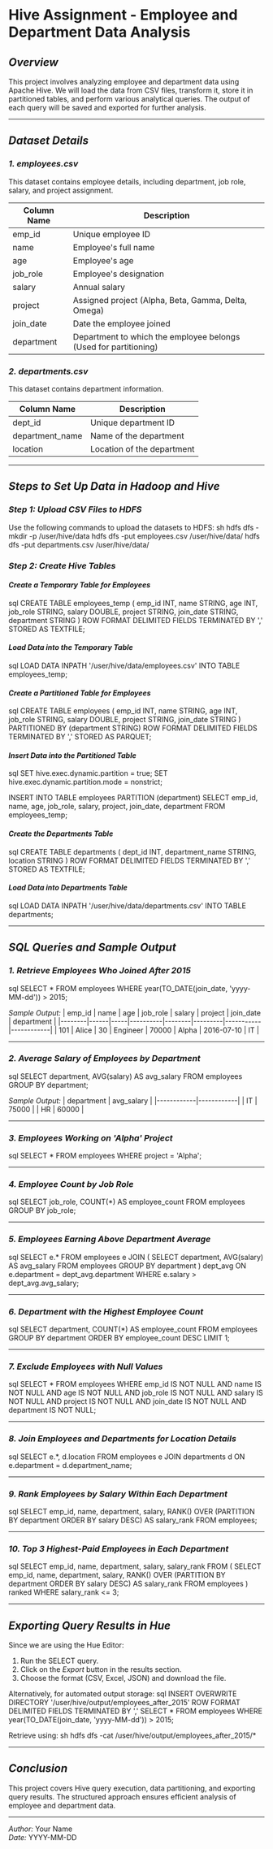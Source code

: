 # Hive Assignment - Employee and Department Data Analysis

## *Overview*
This project involves analyzing employee and department data using Apache Hive. We will load the data from CSV files, transform it, store it in partitioned tables, and perform various analytical queries. The output of each query will be saved and exported for further analysis.

---

## *Dataset Details*

### *1. employees.csv*
This dataset contains employee details, including department, job role, salary, and project assignment.

| Column Name | Description |
|-------------|-------------|
| emp_id | Unique employee ID |
| name | Employee's full name |
| age | Employee's age |
| job_role | Employee's designation |
| salary | Annual salary |
| project | Assigned project (Alpha, Beta, Gamma, Delta, Omega) |
| join_date | Date the employee joined |
| department | Department to which the employee belongs (Used for partitioning) |

### *2. departments.csv*
This dataset contains department information.

| Column Name | Description |
|-------------|-------------|
| dept_id | Unique department ID |
| department_name | Name of the department |
| location | Location of the department |

---

## *Steps to Set Up Data in Hadoop and Hive*

### *Step 1: Upload CSV Files to HDFS*
Use the following commands to upload the datasets to HDFS:
sh
hdfs dfs -mkdir -p /user/hive/data
hdfs dfs -put employees.csv /user/hive/data/
hdfs dfs -put departments.csv /user/hive/data/


### *Step 2: Create Hive Tables*
#### *Create a Temporary Table for Employees*
sql
CREATE TABLE employees_temp (
    emp_id INT,
    name STRING,
    age INT,
    job_role STRING,
    salary DOUBLE,
    project STRING,
    join_date STRING,
    department STRING
)
ROW FORMAT DELIMITED
FIELDS TERMINATED BY ','
STORED AS TEXTFILE;

#### *Load Data into the Temporary Table*
sql
LOAD DATA INPATH '/user/hive/data/employees.csv' INTO TABLE employees_temp;


#### *Create a Partitioned Table for Employees*
sql
CREATE TABLE employees (
    emp_id INT,
    name STRING,
    age INT,
    job_role STRING,
    salary DOUBLE,
    project STRING,
    join_date STRING
)
PARTITIONED BY (department STRING)
ROW FORMAT DELIMITED
FIELDS TERMINATED BY ','
STORED AS PARQUET;

#### *Insert Data into the Partitioned Table*
sql
SET hive.exec.dynamic.partition = true;
SET hive.exec.dynamic.partition.mode = nonstrict;

INSERT INTO TABLE employees PARTITION (department)
SELECT emp_id, name, age, job_role, salary, project, join_date, department FROM employees_temp;


#### *Create the Departments Table*
sql
CREATE TABLE departments (
    dept_id INT,
    department_name STRING,
    location STRING
)
ROW FORMAT DELIMITED
FIELDS TERMINATED BY ','
STORED AS TEXTFILE;


#### *Load Data into Departments Table*
sql
LOAD DATA INPATH '/user/hive/data/departments.csv' INTO TABLE departments;


---

## *SQL Queries and Sample Output*

### *1. Retrieve Employees Who Joined After 2015*
sql
SELECT * FROM employees WHERE year(TO_DATE(join_date, 'yyyy-MM-dd')) > 2015;

*Sample Output:*
| emp_id | name | age | job_role | salary | project | join_date | department |
|--------|------|-----|----------|--------|---------|-----------|------------|
| 101 | Alice | 30 | Engineer | 70000 | Alpha | 2016-07-10 | IT |

---

### *2. Average Salary of Employees by Department*
sql
SELECT department, AVG(salary) AS avg_salary FROM employees GROUP BY department;

*Sample Output:*
| department | avg_salary |
|------------|------------|
| IT | 75000 |
| HR | 60000 |

---

### *3. Employees Working on 'Alpha' Project*
sql
SELECT * FROM employees WHERE project = 'Alpha';


---

### *4. Employee Count by Job Role*
sql
SELECT job_role, COUNT(*) AS employee_count FROM employees GROUP BY job_role;


---

### *5. Employees Earning Above Department Average*
sql
SELECT e.* FROM employees e
JOIN (
    SELECT department, AVG(salary) AS avg_salary
    FROM employees
    GROUP BY department
) dept_avg
ON e.department = dept_avg.department
WHERE e.salary > dept_avg.avg_salary;


---

### *6. Department with the Highest Employee Count*
sql
SELECT department, COUNT(*) AS employee_count
FROM employees
GROUP BY department
ORDER BY employee_count DESC
LIMIT 1;


---

### *7. Exclude Employees with Null Values*
sql
SELECT * FROM employees
WHERE emp_id IS NOT NULL
AND name IS NOT NULL
AND age IS NOT NULL
AND job_role IS NOT NULL
AND salary IS NOT NULL
AND project IS NOT NULL
AND join_date IS NOT NULL
AND department IS NOT NULL;


---

### *8. Join Employees and Departments for Location Details*
sql
SELECT e.*, d.location
FROM employees e
JOIN departments d
ON e.department = d.department_name;


---

### *9. Rank Employees by Salary Within Each Department*
sql
SELECT emp_id, name, department, salary,
       RANK() OVER (PARTITION BY department ORDER BY salary DESC) AS salary_rank
FROM employees;


---

### *10. Top 3 Highest-Paid Employees in Each Department*
sql
SELECT emp_id, name, department, salary, salary_rank
FROM (
    SELECT emp_id, name, department, salary,
           RANK() OVER (PARTITION BY department ORDER BY salary DESC) AS salary_rank
    FROM employees
) ranked
WHERE salary_rank <= 3;


---

## *Exporting Query Results in Hue*
Since we are using the Hue Editor:
1. Run the SELECT query.
2. Click on the *Export* button in the results section.
3. Choose the format (CSV, Excel, JSON) and download the file.

Alternatively, for automated output storage:
sql
INSERT OVERWRITE DIRECTORY '/user/hive/output/employees_after_2015'
ROW FORMAT DELIMITED
FIELDS TERMINATED BY ','
SELECT * FROM employees WHERE year(TO_DATE(join_date, 'yyyy-MM-dd')) > 2015;

Retrieve using:
sh
hdfs dfs -cat /user/hive/output/employees_after_2015/*


---

## *Conclusion*
This project covers Hive query execution, data partitioning, and exporting query results. The structured approach ensures efficient analysis of employee and department data.

---

*Author:* Your Name  
*Date:* YYYY-MM-DD
